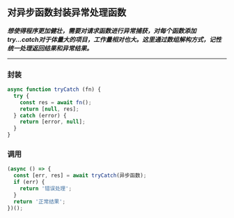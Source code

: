 ## 对异步函数封装异常处理函数
***想使得程序更加健壮，需要对请求函数进行异常捕获，对每个函数添加try...catch对于体量大的项目，工作量相对也大。这里通过数组解构方式，记性统一处理返回结果和异常结果。***
<hr/>

### 封装
```js
async function tryCatch (fn) {
  try {
    const res = await fn();
    return [null, res];
  } catch (error) {
    return [error, null];
  }
}
```

### 调用
```js
(async () => {
  const [err, res] = await tryCatch(异步函数);
  if (err) {
    return '错误处理';
  }
  return '正常结果';
})();
```